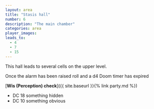 ```yaml
---
layout: area
title: "Stasis hall"
number: 6
description: "The main chamber"
categories: area
player_images:
leads_to:
  - 4
  - 7
  - 15
---
```


This hall leads to several cells on the upper level.

Once the alarm has been raised roll and a d4 Doom timer has expired 


[**Wis (Perception) check**]({{ site.baseurl }}{% link party.md %})
* DC 18 something hidden
* DC 10 something obvious

